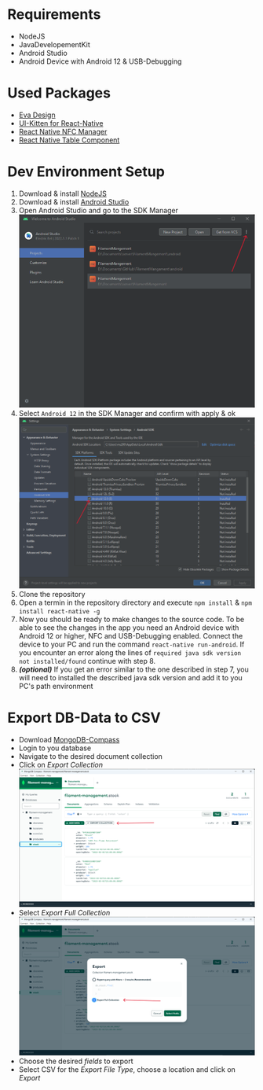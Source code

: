 # Requirements
- NodeJS
- JavaDevelopementKit
- Android Studio
- Android Device with Android 12 & USB-Debugging

# Used Packages
- [Eva Design](https://eva.design/)
- [UI-Kitten for React-Native](https://akveo.github.io/react-native-ui-kitten/docs/getting-started/what-is-ui-kitten#what-is-ui-kitten)
- [React Native NFC Manager](https://github.com/revtel/react-native-nfc-manager)
- [React Native Table Component](https://www.npmjs.com/package/react-native-table-component)

# Dev Environment Setup
1) Download & install [NodeJS](https://nodejs.org/en)
2) Download & install [Android Studio](https://developer.android.com/studio)
3) Open Android Studio and go to the SDK Manager
![sdk-manager](/documentation/screenshots/1_sdkmanager1.png)
4) Select `Android 12` in the SDK Manager and confirm with apply & ok
![sdkmanager2](/documentation/screenshots/1_sdkmanager2.png)
5) Clone the repository
6) Open a termin in the repository directory and execute `npm install` & `npm install react-native -g`
7) Now you should be ready to make changes to the source code. To be able to see the changes in the app you need an Android device with Android 12 or higher, NFC and USB-Debugging enabled. Connect the device to your PC and run the command `react-native run-android`. If you encounter an error along the lines of `required java sdk version not installed/found` continue with step 8.
8) ***(optional)*** If you get an error similar to the one described in step 7, you will need to installed the described java sdk version and add it to you PC's path environment

# Export DB-Data to CSV
- Download [MongoDB-Compass](https://www.mongodb.com/products/compass)
- Login to you database
- Navigate to the desired document collection
- Click on *Export Collection*
![export_collection](/documentation/screenshots/2_collection_download.png)
- Select *Export Full Collection*
![col_download](/documentation/screenshots/2_collection_download_2.png)
- Choose the desired *fields* to export
- Select CSV for the *Export File Type*, choose a location and click on *Export*

